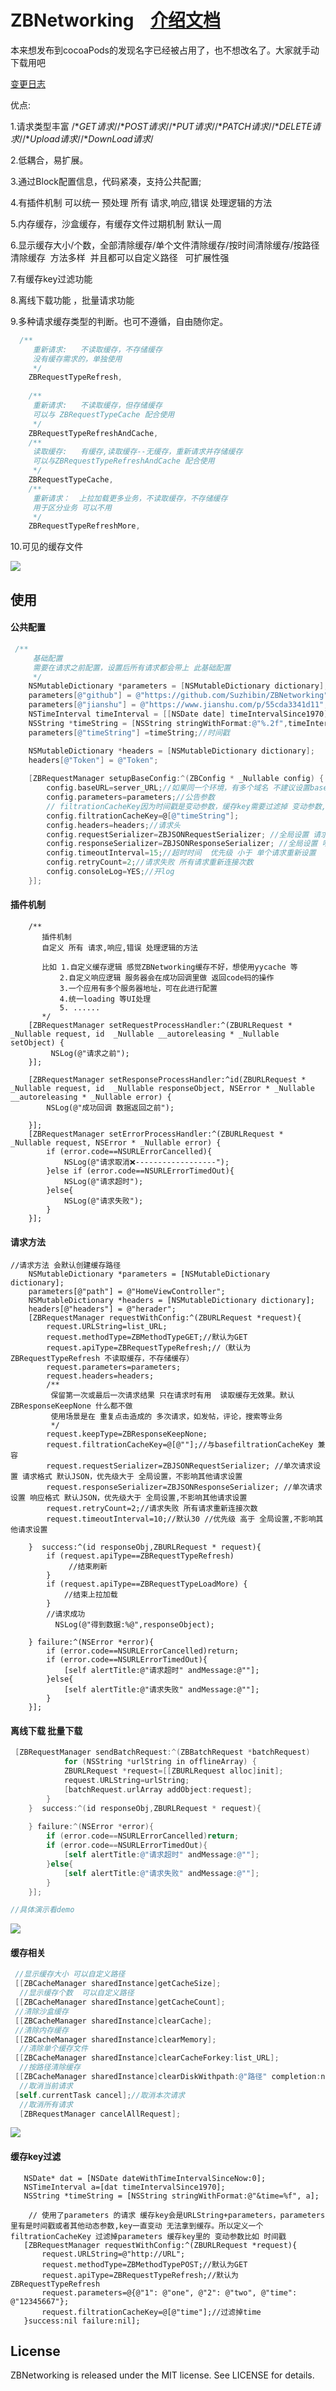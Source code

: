 # ZBNetworking    [介绍文档](http://www.jianshu.com/p/55cda3341d11)
 
 本来想发布到cocoaPods的发现名字已经被占用了，也不想改名了。大家就手动下载用吧

[变更日志](https://github.com/Suzhibin/ZBNetworking/blob/master/CHANGELOG)
 
优点:

1.请求类型丰富 /**GET请求*//**POST请求*//**PUT请求*//**PATCH请求*//**DELETE请求*//**Upload请求*//**DownLoad请求*/

2.低耦合，易扩展。

3.通过Block配置信息，代码紧凑，支持公共配置;

4.有插件机制  可以统一 预处理 所有 请求,响应,错误 处理逻辑的方法

5.内存缓存，沙盒缓存，有缓存文件过期机制 默认一周

6.显示缓存大小/个数，全部清除缓存/单个文件清除缓存/按时间清除缓存/按路径清除缓存  方法多样  并且都可以自定义路径   可扩展性强

7.有缓存key过滤功能

8.离线下载功能 ，批量请求功能

9.多种请求缓存类型的判断。也可不遵循，自由随你定。

```objective-c
  /**
     重新请求:   不读取缓存，不存储缓存
     没有缓存需求的，单独使用
     */
    ZBRequestTypeRefresh,
    
    /**
     重新请求:   不读取缓存，但存储缓存
     可以与 ZBRequestTypeCache 配合使用
     */
    ZBRequestTypeRefreshAndCache,
    /**
     读取缓存:   有缓存,读取缓存--无缓存，重新请求并存储缓存
     可以与ZBRequestTypeRefreshAndCache 配合使用
     */
    ZBRequestTypeCache,
    /**
     重新请求：  上拉加载更多业务，不读取缓存，不存储缓存
     用于区分业务 可以不用
     */
    ZBRequestTypeRefreshMore,
```
10.可见的缓存文件

![](http://a3.qpic.cn/psb?/V12I5WUv0Ual5v/uls*nG1YySR.EpyYI8*lFu9kW.lwzjgW.cnPbGMUBG8!/b/dPgAAAAAAAAA&bo=aAHwAAAAAAACDLE!&rf=viewer_4)

## 使用 
#### 公共配置
```objective-c
 /**
     基础配置
     需要在请求之前配置，设置后所有请求都会带上 此基础配置
     */
    NSMutableDictionary *parameters = [NSMutableDictionary dictionary];
    parameters[@"github"] = @"https://github.com/Suzhibin/ZBNetworking";
    parameters[@"jianshu"] = @"https://www.jianshu.com/p/55cda3341d11";
    NSTimeInterval timeInterval = [[NSDate date] timeIntervalSince1970];
    NSString *timeString = [NSString stringWithFormat:@"%.2f",timeInterval];
    parameters[@"timeString"] =timeString;//时间戳

    NSMutableDictionary *headers = [NSMutableDictionary dictionary];
    headers[@"Token"] = @"Token";
    
    [ZBRequestManager setupBaseConfig:^(ZBConfig * _Nullable config) {
        config.baseURL=server_URL;//如果同一个环境，有多个域名 不建议设置baseURL
        config.parameters=parameters;//公告参数
        // filtrationCacheKey因为时间戳是变动参数，缓存key需要过滤掉 变动参数,如果 不使用缓存功能 或者 没有变动参数 则不需要设置。
        config.filtrationCacheKey=@[@"timeString"];
        config.headers=headers;//请求头
        config.requestSerializer=ZBJSONRequestSerializer; //全局设置 请求格式 默认JSON
        config.responseSerializer=ZBJSONResponseSerializer; //全局设置 响应格式 默认JSON
        config.timeoutInterval=15;//超时时间  优先级 小于 单个请求重新设置
        config.retryCount=2;//请求失败 所有请求重新连接次数
        config.consoleLog=YES;//开log
    }];
```
#### 插件机制
```
    /**
       插件机制
       自定义 所有 请求,响应,错误 处理逻辑的方法

       比如 1.自定义缓存逻辑 感觉ZBNetworking缓存不好，想使用yycache 等
           2.自定义响应逻辑 服务器会在成功回调里做 返回code码的操作
           3.一个应用有多个服务器地址，可在此进行配置
           4.统一loading 等UI处理
           5. ......
       */
    [ZBRequestManager setRequestProcessHandler:^(ZBURLRequest * _Nullable request, id  _Nullable __autoreleasing * _Nullable setObject) {
         NSLog(@"请求之前");
    }];
    
    [ZBRequestManager setResponseProcessHandler:^id(ZBURLRequest * _Nullable request, id  _Nullable responseObject, NSError * _Nullable __autoreleasing * _Nullable error) {
        NSLog(@"成功回调 数据返回之前");
       
    }];
    [ZBRequestManager setErrorProcessHandler:^(ZBURLRequest * _Nullable request, NSError * _Nullable error) {
        if (error.code==NSURLErrorCancelled){
            NSLog(@"请求取消❌------------------");
        }else if (error.code==NSURLErrorTimedOut){
            NSLog(@"请求超时");
        }else{
            NSLog(@"请求失败");
        }
    }];
```
#### 请求方法
```
//请求方法 会默认创建缓存路径    
    NSMutableDictionary *parameters = [NSMutableDictionary dictionary];
    parameters[@"path"] = @"HomeViewController";
    NSMutableDictionary *headers = [NSMutableDictionary dictionary];
    headers[@"headers"] = @"herader";
    [ZBRequestManager requestWithConfig:^(ZBURLRequest *request){
        request.URLString=list_URL;
        request.methodType=ZBMethodTypeGET;//默认为GET
        request.apiType=ZBRequestTypeRefresh;//（默认为ZBRequestTypeRefresh 不读取缓存，不存储缓存）
        request.parameters=parameters;
        request.headers=headers;
        /**
         保留第一次或最后一次请求结果 只在请求时有用  读取缓存无效果。默认ZBResponseKeepNone 什么都不做
         使用场景是在 重复点击造成的 多次请求，如发帖，评论，搜索等业务
         */
        request.keepType=ZBResponseKeepNone;
        request.filtrationCacheKey=@[@""];//与basefiltrationCacheKey 兼容
        request.requestSerializer=ZBJSONRequestSerializer; //单次请求设置 请求格式 默认JSON，优先级大于 全局设置，不影响其他请求设置
        request.responseSerializer=ZBJSONResponseSerializer; //单次请求设置 响应格式 默认JSON，优先级大于 全局设置,不影响其他请求设置
        request.retryCount=2;//请求失败 所有请求重新连接次数
        request.timeoutInterval=10;//默认30 //优先级 高于 全局设置,不影响其他请求设置
      
    }  success:^(id responseObj,ZBURLRequest * request){
        if (request.apiType==ZBRequestTypeRefresh) 
             //结束刷新
        }
        if (request.apiType==ZBRequestTypeLoadMore) {
            //结束上拉加载
        }
        //请求成功
          NSLog(@"得到数据:%@",responseObject);
      
    } failure:^(NSError *error){
        if (error.code==NSURLErrorCancelled)return;
        if (error.code==NSURLErrorTimedOut){
            [self alertTitle:@"请求超时" andMessage:@""];
        }else{
            [self alertTitle:@"请求失败" andMessage:@""];
        }
    }];

```
#### 离线下载 批量下载
```objective-c
 [ZBRequestManager sendBatchRequest:^(ZBBatchRequest *batchRequest)
            for (NSString *urlString in offlineArray) {
            ZBURLRequest *request=[[ZBURLRequest alloc]init];
            request.URLString=urlString;
            [batchRequest.urlArray addObject:request];
        }
    }  success:^(id responseObj,ZBURLRequest * request){
      
    } failure:^(NSError *error){
        if (error.code==NSURLErrorCancelled)return;
        if (error.code==NSURLErrorTimedOut){
            [self alertTitle:@"请求超时" andMessage:@""];
        }else{
            [self alertTitle:@"请求失败" andMessage:@""];
        }
    }];

//具体演示看demo
```
![](http://a3.qpic.cn/psb?/V12I5WUv0Ual5v/cY8K3L2*GJ9RO3i*z1If9XTmzas0cylmafMXWqdFe4o!/b/dK0AAAAAAAAA&bo=aAHwAAAAAAACLJE!&rf=viewer_4)

#### 缓存相关
```objective-c
 //显示缓存大小 可以自定义路径
 [[ZBCacheManager sharedInstance]getCacheSize];
  //显示缓存个数  可以自定义路径
 [[ZBCacheManager sharedInstance]getCacheCount];
 //清除沙盒缓存
 [[ZBCacheManager sharedInstance]clearCache];
 //清除内存缓存
 [[ZBCacheManager sharedInstance]clearMemory];
  //清除单个缓存文件
 [[ZBCacheManager sharedInstance]clearCacheForkey:list_URL];
  //按路径清除缓存
 [[ZBCacheManager sharedInstance]clearDiskWithpath:@"路径" completion:nil];
  //取消当前请求
 [self.currentTask cancel];//取消本次请求
  //取消所有请求
  [ZBRequestManager cancelAllRequest];
 ```

![](https://upload-images.jianshu.io/upload_images/1830250-3636c0621ebb6fa1.png?imageMogr2/auto-orient/strip%7CimageView2/2/w/621)

#### 缓存key过滤
 ```
    NSDate* dat = [NSDate dateWithTimeIntervalSinceNow:0];
    NSTimeInterval a=[dat timeIntervalSince1970];
    NSString *timeString = [NSString stringWithFormat:@"&time=%f", a];
    
     // 使用了parameters 的请求 缓存key会是URLString+parameters，parameters里有是时间戳或者其他动态参数,key一直变动 无法拿到缓存。所以定义一个 filtrationCacheKey 过滤掉parameters 缓存key里的 变动参数比如 时间戳
    [ZBRequestManager requestWithConfig:^(ZBURLRequest *request){
        request.URLString=@"http://URL";
        request.methodType=ZBMethodTypePOST;//默认为GET
        request.apiType=ZBRequestTypeRefresh;//默认为ZBRequestTypeRefresh
        request.parameters=@{@"1": @"one", @"2": @"two", @"time": @"12345667"};
        request.filtrationCacheKey=@[@"time"];//过滤掉time
    }success:nil failure:nil];
  ```


## License

ZBNetworking is released under the MIT license. See LICENSE for details.
